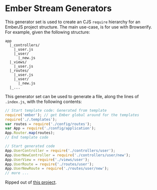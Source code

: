 Ember Stream Generators
==============================

This generator set is used to create an CJS `require` hierarchy for an EmberJS project structure.
The main use-case, is for use with Browserify.  
For example, given the following structure:

```
app
  |_controllers/
    |_user.js
    |_user/
      |_new.js
  |_views/
    |_user.js
  |_routes/
    |_user.js
    |_user/
      |_new.js
  |_...
```

This generator set can be used to generate a file, along the lines of `.index.js`, with the following contents:

```js
// Start template code: Generated from template
require('ember'); // get Ember global around for the templates
require('./.templates');
var routes = require('./config/routes');
var App = require('./config/application');
App.Router.map(routes);
// End template code

// Start generated code
App.UserController = require('./controllers/user');
App.UserNewController = require('./controllers/user/new');
App.UserView = require('./views/user');
App.UserRoute = require('./routes/user');
App.UserNewRoute = require('./routes/user/new');
// more ...
```

Ripped out of [this project](https://github.com/rpflorence/loom-ember).
